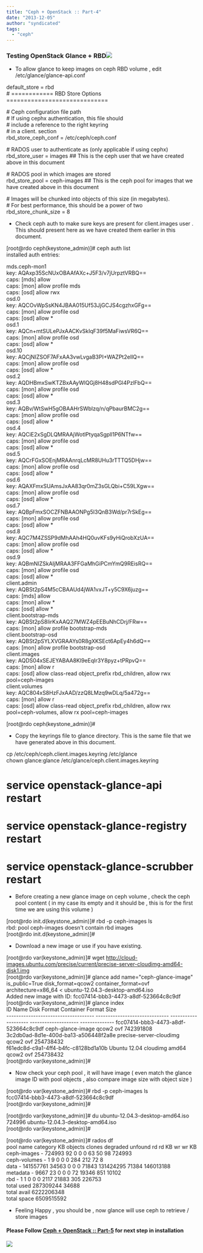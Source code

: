 ```yaml
---
title: "Ceph + OpenStack :: Part-4"
date: "2013-12-05"
author: "syndicated"
tags: 
  - "ceph"
---
```


  

### Testing OpenStack Glance + RBD[![](images/pencil.png)](https://wiki.csc.fi/wiki/CloudComputing/CEPHStorage# "Testing OpenStack Glance + RBD")

- To allow glance to keep images on ceph RBD volume , edit /etc/glance/glance-api.conf

default\_store = rbd  
\# ============ RBD Store Options =============================  
  
\# Ceph configuration file path  
\# If using cephx authentication, this file should  
\# include a reference to the right keyring  
\# in a client. section  
rbd\_store\_ceph\_conf = /etc/ceph/ceph.conf  
  
\# RADOS user to authenticate as (only applicable if using cephx)  
rbd\_store\_user = images         ## This is the ceph user that we have created above in this document  
  
\# RADOS pool in which images are stored  
rbd\_store\_pool = ceph-images   ## This is the ceph pool for images that we have created above in this document  
  
\# Images will be chunked into objects of this size (in megabytes).  
\# For best performance, this should be a power of two  
rbd\_store\_chunk\_size = 8  

- Check ceph auth to make sure keys are present for client.images user . This should present here as we have created them earlier in this document.

\[root@rdo ceph(keystone\_admin)\]# ceph auth list  
installed auth entries:  
  
mds.ceph-mon1  
   key: AQAxp35ScNUxOBAAfAXc+J5F3/v7jUrpztVRBQ==  
   caps: \[mds\] allow  
   caps: \[mon\] allow profile mds  
   caps: \[osd\] allow rwx  
osd.0  
   key: AQCOvWpSsKN4JBAA015Uf53JjGCJS4cgzhxGFg==  
   caps: \[mon\] allow profile osd  
   caps: \[osd\] allow \*  
osd.1  
   key: AQCn+mtSULePJxAACKvSkIqF39f5MaFiwsVR6Q==  
   caps: \[mon\] allow profile osd  
   caps: \[osd\] allow \*  
osd.10  
   key: AQCjNIZSOF7AFxAA3vwLvgaB3PI+WAZPt2eIlQ==  
   caps: \[mon\] allow profile osd  
   caps: \[osd\] allow \*  
osd.2  
   key: AQDHBmxSwKTZBxAAyWlQGj8H48sdPGl4PzlFbQ==  
   caps: \[mon\] allow profile osd  
   caps: \[osd\] allow \*  
osd.3  
   key: AQBv/WtSwH5gOBAAHrSWblzq/n/qPbaurBMC2g==  
   caps: \[mon\] allow profile osd  
   caps: \[osd\] allow \*  
osd.4  
   key: AQCiE2xSgDLQMRAAjWotlPtyqaSgpll1P6NTfw==  
   caps: \[mon\] allow profile osd  
   caps: \[osd\] allow \*  
osd.5  
   key: AQCrFGxSOEnjMRAAnrqLcMR8UHu3rTTTQ5DHjw==  
   caps: \[mon\] allow profile osd  
   caps: \[osd\] allow \*  
osd.6  
   key: AQAXFmxSUAmsJxAA83qr0mZ3sGLQbi+C59LXgw==  
   caps: \[mon\] allow profile osd  
   caps: \[osd\] allow \*  
osd.7  
   key: AQBpFmxSOCZFNBAAONPg5I3QnB3Wd/pr7rSkEg==  
   caps: \[mon\] allow profile osd  
   caps: \[osd\] allow \*  
osd.8  
   key: AQC7M4ZSSP9dMhAAh4HQ0uvKFs9yHiQrobXzUA==  
   caps: \[mon\] allow profile osd  
   caps: \[osd\] allow \*  
osd.9  
   key: AQBmNIZSkAIjMRAA3FFGaMhGiPCmYmQ9REisRQ==  
   caps: \[mon\] allow profile osd  
   caps: \[osd\] allow \*  
client.admin  
   key: AQBSt2pS4M5cCBAAUd4jWA1vxJT+y5C9X6juzg==  
   caps: \[mds\] allow  
   caps: \[mon\] allow \*  
   caps: \[osd\] allow \*  
client.bootstrap-mds  
   key: AQBSt2pS8IirKxAAQ27MWZ4pEEBuNhCDrj/FRw==  
   caps: \[mon\] allow profile bootstrap-mds  
client.bootstrap-osd  
   key: AQBSt2pSYLXVGRAAYs0R8gXKSEct6ApEy4h6dQ==  
   caps: \[mon\] allow profile bootstrap-osd  
client.images  
   key: AQDS04xSEJEYABAA8Kl9eEqIr3Y8pyz+tPRpvQ==  
   caps: \[mon\] allow r  
   caps: \[osd\] allow class-read object\_prefix rbd\_children, allow rwx pool=ceph-images  
client.volumes  
   key: AQC804xS8HzFJxAAD/zzQ8LMzq9wDLq/5a472g==  
   caps: \[mon\] allow r  
   caps: \[osd\] allow class-read object\_prefix rbd\_children, allow rwx pool=ceph-volumes, allow rx pool=ceph-images  
  
\[root@rdo ceph(keystone\_admin)\]#  

- Copy the keyrings file to glance directory. This is the same file that we have generated above in this document.

cp /etc/ceph/ceph.client.images.keyring /etc/glance  
chown glance:glance /etc/glance/ceph.client.images.keyring  
  
 #  service openstack-glance-api restart  
 #  service openstack-glance-registry restart  
 #  service openstack-glance-scrubber restart  

- Before creating a new glance image on ceph volume , check the ceph pool content ( in my case its empty and it should be , this is for the first time we are using this volume )

\[root@rdo init.d(keystone\_admin)\]# rbd -p ceph-images ls  
rbd: pool ceph-images doesn't contain rbd images  
\[root@rdo init.d(keystone\_admin)\]#  

- Download a new image or use if you have existing.

\[root@rdo var(keystone\_admin)\]# wget http://cloud-images.ubuntu.com/precise/current/precise-server-cloudimg-amd64-disk1.img  
\[root@rdo var(keystone\_admin)\]# glance add name="ceph-glance-image" is\_public=True disk\_format=qcow2 container\_format=ovf architecture=x86\_64 <  ubuntu-12.04.3-desktop-amd64.iso  
Added new image with ID: fcc07414-bbb3-4473-a8df-523664c8c9df  
\[root@rdo var(keystone\_admin)\]# glance index  
ID                                   Name                           Disk Format          Container Format     Size  
\------------------------------------ ------------------------------ -------------------- -------------------- -------------- 
fcc07414-bbb3-4473-a8df-523664c8c9df ceph-glance-image              qcow2                ovf                       742391808  
3c2db0ad-8d1e-400d-ba13-a506448f2a8e precise-server-cloudimg        qcow2                ovf                       254738432  
f61edc8d-c9a1-4ff4-b4fc-c8128bd1a10b Ubuntu 12.04 cloudimg amd64    qcow2                ovf                       254738432  
\[root@rdo var(keystone\_admin)\]#  

- Now check your ceph pool , it will have image ( even match the glance image ID with pool objects , also compare image size with object size )

\[root@rdo var(keystone\_admin)\]# rbd -p ceph-images ls  
fcc07414-bbb3-4473-a8df-523664c8c9df  
\[root@rdo var(keystone\_admin)\]#  
  
\[root@rdo var(keystone\_admin)\]# du ubuntu-12.04.3-desktop-amd64.iso  
724996   ubuntu-12.04.3-desktop-amd64.iso  
\[root@rdo var(keystone\_admin)\]#  
  
\[root@rdo var(keystone\_admin)\]# rados df  
pool name       category                 KB      objects       clones     degraded      unfound           rd        rd KB           wr        wr KB  
ceph-images     - 724993           92            0            0           0           63           50           98       724993  
ceph-volumes    - 1            9            0            0           0          284          212           72            8  
data            - 141557761        34563            0            0           0        71843    131424295        71384    146013188  
metadata        - 9667           23            0            0           0           72        19346          851        10102  
rbd             - 1            1            0            0           0         2117        21883          305       226753  
  total used       287309244        34688  
  total avail     6222206348  
  total space     6509515592  

- Feeling Happy , you should be , now glance will use ceph to retrieve / store images

#### Please Follow [Ceph + OpenStack :: Part-5](http://karan-mj.blogspot.fi/2013/12/ceph-openstack-part-5.html) for next step in installation

  

![](http://feeds.feedburner.com/~r/CephStorageNextBigThing/~4/pZ3Io64kut0)
